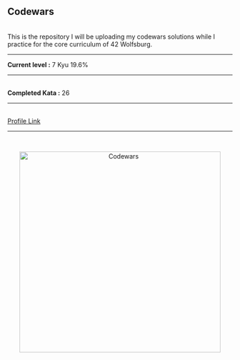 ## Codewars
<br>
This is the repository I will be uploading my codewars solutions while I practice for the core curriculum of 42 Wolfsburg.
<hr>
<strong>Current level :</strong> 7 Kyu 19.6%
<hr>
<br>
<strong>Completed Kata :</strong> 26
<hr>
<br>
<a href="https://www.codewars.com/users/vasilisalmpanis">Profile Link</a>
<hr>
<br>
<p align="center">
  <img src="https://biolibre.fr/images/articles/codewars.jpg" width="450" alt="Codewars">
</p>
